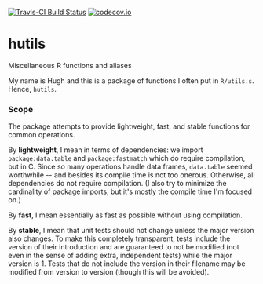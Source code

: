 [![Travis-CI Build Status](https://travis-ci.org/HughParsonage/hutils.svg?branch=master)](https://travis-ci.org/HughParsonage/hutils)
[![codecov.io](https://codecov.io/github/HughParsonage/hutils/coverage.svg?branch=master)](https://codecov.io/github/HughParsonage/hutils?branch=master)


# hutils
Miscellaneous R functions and aliases

My name is Hugh and this is a package of functions I often put in `R/utils.s`.
Hence, `hutils`.

### Scope

The package attempts to provide lightweight, fast, and stable functions for 
common operations.

By **lightweight**, I mean in terms of dependencies: we import 
`package:data.table` and `package:fastmatch` which do require compilation, but 
in C.  Since so many operations handle data frames, `data.table` seemed 
worthwhile -- and besides its compile time is not too onerous.
Otherwise, all dependencies do not require compilation. (I also try to minimize
the cardinality of package imports, but it's mostly the compile time I'm 
focused on.)

By **fast**, I mean essentially as fast as possible without using compilation.

By **stable**, I mean that unit tests should not change unless the major version also
changes. To make this completely transparent, tests include the version of their
introduction and are guaranteed to not be modified (not even in the sense of 
adding extra, independent tests) while the major version is 1. Tests that do not
include the version in their filename may be modified from version to version 
(though this will be avoided).

